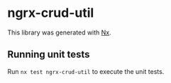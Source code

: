 # ngrx-crud-util

This library was generated with [Nx](https://nx.dev).

## Running unit tests

Run `nx test ngrx-crud-util` to execute the unit tests.
